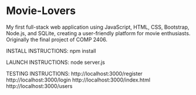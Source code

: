 # Movie-Lovers
My first full-stack web application using JavaScript, HTML, CSS, Bootstrap, Node.js, and SQLite, creating a user-friendly platform for movie enthusiasts. Originally the final project of COMP 2406.

INSTALL INSTRUCTIONS: npm install

LAUNCH INSTRUCTIONS: node server.js

TESTING INSTRUCTIONS:
http://localhost:3000/register
http://localhost:3000/login
http://localhost:3000/index.html
http://localhost:3000/users
